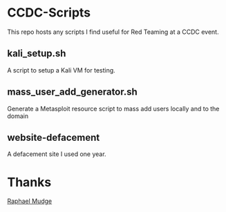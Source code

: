# CCDC-Scripts

This repo hosts any scripts I find useful for Red Teaming at a CCDC event. 

## kali_setup.sh
A script to setup a Kali VM for testing.

## mass_user_add_generator.sh
Generate a Metasploit resource script to mass add users locally and to the domain

## website-defacement
A defacement site I used one year.


# Thanks
[Raphael Mudge](https://twitter.com/armitagehacker)